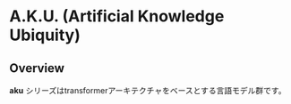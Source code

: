# A.K.U. (Artificial Knowledge Ubiquity)
## Overview
**aku** シリーズはtransformerアーキテクチャをベースとする言語モデル群です。
